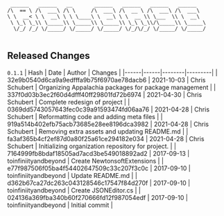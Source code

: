 ```
 ______   ______   __       ______   ______   ______   ______    
/\  == \ /\  ___\ /\ \     /\  ___\ /\  __ \ /\  ___\ /\  ___\   
\ \  __< \ \  __\ \ \ \____\ \  __\ \ \  __ \\ \___  \\ \  __\   
 \ \_\ \_\\ \_____\\ \_____\\ \_____\\ \_\ \_\\/\_____\\ \_____\ 
  \/_/ /_/ \/_____/ \/_____/ \/_____/ \/_/\/_/ \/_____/ \/_____/ 
                                                                 
```


## Released Changes

`0.1.1`
| Hash | Date | Author | Changes |
|------|------|--------|---------|
| 32e9b0540d6ca9a9edfffa9b75f6970ae78dacb6 | 2021-10-03 | Chris Schubert | Organizing Appalachia packages for package management |
| 337f0d03b3ec2f60d4dfff40ff29801fd72b6974 | 2021-04-30 | Chris Schubert | Complete redesign of project |
| 0369dd5743057643fec0c39a91593474fd06aa76 | 2021-04-28 | Chris Schubert | Reformatting code and adding meta files |
| 919a514b402efb75acb73685e28ee8196dca3982 | 2021-04-28 | Chris Schubert | Removing extra assets and updating README.md |
| fa3af365b4cf2ef87d0a80f25a61ce294182e034 | 2021-04-28 | Chris Schubert | Initializing organization repository for project. |
| 7164999fb8bdaf18505ad7acd3be549018892ad2 | 2017-09-13 | toinfiniityandbeyond | Create NewtonsoftExtensions |
| e77f987506f05ba4f54402647509c33c207f3c0c | 2017-09-10 | toinfiniityandbeyond | Update README.md |
| d362b67ca27dc263c043128546c17547f84d270f | 2017-09-10 | toinfiniityandbeyond | Create JSONEditor.cs |
| 024136a369fba340b60f270666fd12f987054edf | 2017-09-10 | toinfiniityandbeyond | Initial commit |
